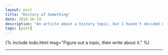 ```yaml
---
layout: post
title: "History of Something"
date: 2018-10-19
description: "An article about a history topic, but I haven't decided on the actual topic."
tags: [post]
---
```


{% include todo.html msg="Figure out a topic, then write about it." %}

<hr class="footsep">
